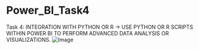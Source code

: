 # Power_BI_Task4
Task 4: INTEGRATION WITH PYTHON OR R -> USE PYTHON OR R SCRIPTS WITHIN POWER BI TO PERFORM ADVANCED DATA ANALYSIS OR VISUALIZATIONS.
![Image](https://github.com/user-attachments/assets/4a673895-9df4-4044-a25b-0641fc63e929)
